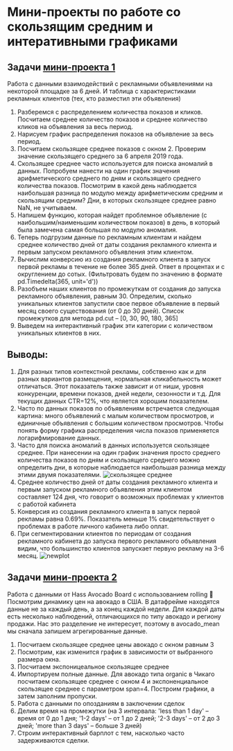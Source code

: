 # Мини-проекты по работе cо скользящим средним и интеративными графиками
## Задачи [мини-проекта 1](https://github.com/belladzhu/python_projects/blob/main/mini-projects-window/mini-project-ads.ipynb)
Работа с данными взаимодействий с рекламными объявлениями на некоторой площадке за 6 дней. И таблица с характеристиками рекламных клиентов (тех, кто разместил эти объявления)
1. Разберемся с распределением количества показов и кликов. Посчитаем среднее количество показов и среднее количество кликов на объявления за весь период.
2. Нарисуем график распределения показов на объявление за весь период.
3. Посчитаем скользящее среднее показов с окном 2. Проверим значение скользящего среднего за 6 апреля 2019 года.
4. Скользящее среднее часто используется для поиска аномалий в данных. Попробуем нанести на один график значения арифметического среднего по дням и скользящего среднего количества показов. Посмотрим в какой день наблюдается наибольшая разница по модулю между арифметическим средним и скользящим средним? Дни, в которых скользящее среднее равно NaN, не учитываем. 
5. Напишем функцию, которая найдет проблемное объявление (с наибольшим/наименьшим количеством показов) в день, в который была замечена самая большая по модулю аномалия. 
6. Теперь подгрузим данные по рекламным клиентам и найдем среднее количество дней от даты создания рекламного клиента и первым запуском рекламного объявления этим клиентом.
7. Вычислим конверсию из создания рекламного клиента в запуск первой рекламы в течение не более 365 дней. Ответ в процентах и с округлением до сотых. (Фильтровать будем по значению в формате pd.Timedelta(365, unit='d'))
8. Разобъем наших клиентов по промежуткам от создания до запуска рекламного объявления, равным 30. Определим, сколько уникальных клиентов запустили свое первое объявление в первый месяц своего существования (от 0 до 30 дней). Список промежутков для метода pd.cut – [0, 30, 90, 180, 365]
9. Выведем на интерактивный график эти категории с количеством уникальных клиентов в них.
## Выводы:
1. Для разных типов контекстной рекламы, собственно как и для разных вариантов размещения, нормальная кликабельность может отличаться. Этот показатель также зависит и от ниши, уровня конкуренции, времени показов, дней недели, сезонности и т.д. Для текущих данных CTR=12%, что является хорошим показателем.
2. Часто по данных показов по объявлениям встречается следующая картина: много объявлений с малым количеством просмотров, и единичные объявления с большим количеством просмотров. Чтобы понять форму графика распределения числа показов применяется логарифмирование данных.
3. Часто для поиска аномалий в данных используется скользящее среднее. При нанесении на один график значения просто среднего количества показов по дням и скользящего среднего можно определить дни, в которые наблюдается наибольшая разница между этими двумя показателями.
![скользящее среднее](https://github.com/belladzhu/python_projects/assets/101130608/c38c3846-fbec-4b7e-971a-28de0c86760d)
4. Среднее количество дней от даты создания рекламного клиента и первым запуском рекламного объявления этим клиентом составляет 124 дня, что говорит о возможных проблемах у клиентов с работой кабинета
5. Конверсия из создания рекламного клиента в запуск первой рекламы равна 0.69%. Показатель меньше 1% свидетельствует о проблемах в работе личного кабинета либо оплат.
6. При сегментировании клиентов по периодам от создания рекламного кабинета до запуска первого рекламного объявления видим, что большинство клиентов запускает первую рекламу на 3-6 месяц.
 ![newplot](https://github.com/belladzhu/python_projects/assets/101130608/c5f31c57-bfcf-4b7c-8a2f-9acbe10a52bb)
## Задачи [мини-проекта 2](https://github.com/belladzhu/python_projects/blob/main/mini-projects-window/avocado.ipynb)
Работа с данными от Hass Avocado Board с использованием rolling 🥑 \
Посмотрим динамику цен на авокадо в США. В датафрейме находятся данные не за каждый день, а за конец каждой недели. Для каждой даты есть несколько наблюдений, отличающихся по типу авокадо и региону продажи. Нас это разделение не интересует, поэтому в avocado_mean мы сначала запишем агрегированные данные.
1. Посчитаем скользящее среднее цены авокадо с окном равным 3
2. Посмотрим, как изменится график в зависимости от выбранного размера окна.
3. Посчитаем экспоницеальное скользящее среднее
4. Импортируем полные данные. Для авокадо типа organic в Чикаго посчитаем скользящее среднее с окном 4 и экспоненциальное скользящее среднее с параметром span=4. Построим графики, а затем заполним пропуски.
5. Работа с данными по опозданиям в заключении сделок
6. Делим время на промежутки (на 3 интервала: 'less than 1 day' – время от 0 до 1 дня; '1-2 days' – от 1 до 2 дней; '2-3 days' – от 2 до 3 дней; 'more than 3 days' – больше 3 дней)
7. Строим интерактивный барплот с тем, насколько часто задерживаются сделки. 
